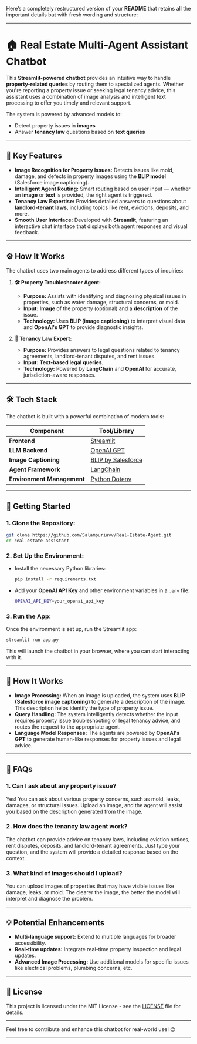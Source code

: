 Here’s a completely restructured version of your **README** that retains all the important details but with fresh wording and structure:

---

# 🏠 Real Estate Multi-Agent Assistant Chatbot

This **Streamlit-powered chatbot** provides an intuitive way to handle **property-related queries** by routing them to specialized agents. Whether you're reporting a property issue or seeking legal tenancy advice, this assistant uses a combination of image analysis and intelligent text processing to offer you timely and relevant support.

The system is powered by advanced models to:
- Detect property issues in **images**
- Answer **tenancy law** questions based on **text queries**

---

## 🌟 Key Features

- **Image Recognition for Property Issues:** Detects issues like mold, damage, and defects in property images using the **BLIP model** (Salesforce image captioning).
- **Intelligent Agent Routing:** Smart routing based on user input — whether an **image** or **text** is provided, the right agent is triggered.
- **Tenancy Law Expertise:** Provides detailed answers to questions about **landlord-tenant laws**, including topics like rent, evictions, deposits, and more.
- **Smooth User Interface:** Developed with **Streamlit**, featuring an interactive chat interface that displays both agent responses and visual feedback.

---

## ⚙️ How It Works

The chatbot uses two main agents to address different types of inquiries:

1. **🛠️ Property Troubleshooter Agent:**
   - **Purpose:** Assists with identifying and diagnosing physical issues in properties, such as water damage, structural concerns, or mold.
   - **Input:** **Image** of the property (optional) and a **description** of the issue.
   - **Technology:** Uses **BLIP (image captioning)** to interpret visual data and **OpenAI's GPT** to provide diagnostic insights.

2. **📄 Tenancy Law Expert:**
   - **Purpose:** Provides answers to legal questions related to tenancy agreements, landlord-tenant disputes, and rent issues.
   - **Input:** **Text-based legal queries**.
   - **Technology:** Powered by **LangChain** and **OpenAI** for accurate, jurisdiction-aware responses.

---

## 🛠️ Tech Stack

The chatbot is built with a powerful combination of modern tools:

| **Component**          | **Tool/Library**                              |
|------------------------|-----------------------------------------------|
| **Frontend**           | [Streamlit](https://streamlit.io)             |
| **LLM Backend**        | [OpenAI GPT](https://openai.com)              |
| **Image Captioning**   | [BLIP by Salesforce](https://huggingface.co/Salesforce/blip-image-captioning-base) |
| **Agent Framework**    | [LangChain](https://www.langchain.com)        |
| **Environment Management** | [Python Dotenv](https://pypi.org/project/python-dotenv/) |

---

## 🚀 Getting Started

### 1. **Clone the Repository:**

```bash
git clone https://github.com/Salampuriavv/Real-Estate-Agent.git
cd real-estate-assistant
```

### 2. **Set Up the Environment:**

- Install the necessary Python libraries:
  ```bash
  pip install -r requirements.txt
  ```

- Add your **OpenAI API Key** and other environment variables in a `.env` file:
  ```bash
  OPENAI_API_KEY=your_openai_api_key
  ```

### 3. **Run the App:**

Once the environment is set up, run the Streamlit app:

```bash
streamlit run app.py
```

This will launch the chatbot in your browser, where you can start interacting with it.

---

## 🔧 How It Works

- **Image Processing:** When an image is uploaded, the system uses **BLIP (Salesforce image captioning)** to generate a description of the image. This description helps identify the type of property issue.
- **Query Handling:** The system intelligently detects whether the input requires property issue troubleshooting or legal tenancy advice, and routes the request to the appropriate agent.
- **Language Model Responses:** The agents are powered by **OpenAI's GPT** to generate human-like responses for property issues and legal advice.

---

## 📜 FAQs

### **1. Can I ask about any property issue?**
Yes! You can ask about various property concerns, such as mold, leaks, damages, or structural issues. Upload an image, and the agent will assist you based on the description generated from the image.

### **2. How does the tenancy law agent work?**
The chatbot can provide advice on tenancy laws, including eviction notices, rent disputes, deposits, and landlord-tenant agreements. Just type your question, and the system will provide a detailed response based on the context.

### **3. What kind of images should I upload?**
You can upload images of properties that may have visible issues like damage, leaks, or mold. The clearer the image, the better the model will interpret and diagnose the problem.

---

## 💡 Potential Enhancements

- **Multi-language support:** Extend to multiple languages for broader accessibility.
- **Real-time updates:** Integrate real-time property inspection and legal updates.
- **Advanced Image Processing:** Use additional models for specific issues like electrical problems, plumbing concerns, etc.

---

## 📄 License

This project is licensed under the MIT License - see the [LICENSE](LICENSE) file for details.

---

Feel free to contribute and enhance this chatbot for real-world use! 😊

---
